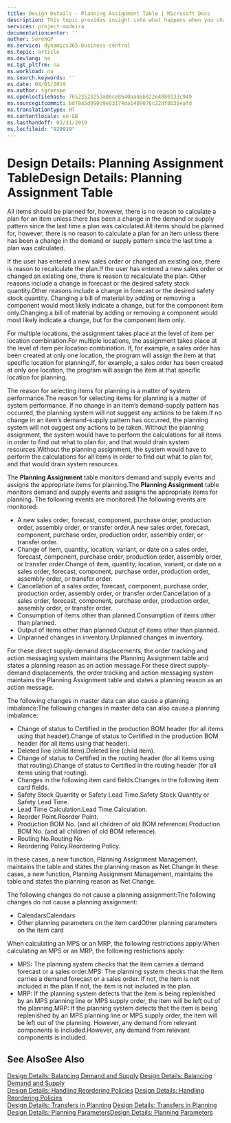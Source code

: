```yaml
---
title: Design Details - Planning Assignment Table | Microsoft Docs
description: This topic provides insight into what happens when you change how you plan for an item.
services: project-madeira
documentationcenter: ''
author: SorenGP
ms.service: dynamics365-business-central
ms.topic: article
ms.devlang: na
ms.tgt_pltfrm: na
ms.workload: na
ms.search.keywords: ''
ms.date: 04/01/2019
ms.author: sgroespe
ms.openlocfilehash: 76523523253a0bce8640aadab022e4880133c949
ms.sourcegitcommit: bd78a5d990c9e83174da1409076c22df8b35eafd
ms.translationtype: HT
ms.contentlocale: en-GB
ms.lasthandoff: 03/31/2019
ms.locfileid: "929919"
---
```

# <a name="design-details-planning-assignment-table"></a><span data-ttu-id="2072c-103">Design Details: Planning Assignment Table</span><span class="sxs-lookup"><span data-stu-id="2072c-103">Design Details: Planning Assignment Table</span></span>
<span data-ttu-id="2072c-104">All items should be planned for, however, there is no reason to calculate a plan for an item unless there has been a change in the demand or supply pattern since the last time a plan was calculated.</span><span class="sxs-lookup"><span data-stu-id="2072c-104">All items should be planned for, however, there is no reason to calculate a plan for an item unless there has been a change in the demand or supply pattern since the last time a plan was calculated.</span></span>  

<span data-ttu-id="2072c-105">If the user has entered a new sales order or changed an existing one, there is reason to recalculate the plan.</span><span class="sxs-lookup"><span data-stu-id="2072c-105">If the user has entered a new sales order or changed an existing one, there is reason to recalculate the plan.</span></span> <span data-ttu-id="2072c-106">Other reasons include a change in forecast or the desired safety stock quantity.</span><span class="sxs-lookup"><span data-stu-id="2072c-106">Other reasons include a change in forecast or the desired safety stock quantity.</span></span> <span data-ttu-id="2072c-107">Changing a bill of material by adding or removing a component would most likely indicate a change, but for the component item only.</span><span class="sxs-lookup"><span data-stu-id="2072c-107">Changing a bill of material by adding or removing a component would most likely indicate a change, but for the component item only.</span></span>  

<span data-ttu-id="2072c-108">For multiple locations, the assignment takes place at the level of item per location combination.</span><span class="sxs-lookup"><span data-stu-id="2072c-108">For multiple locations, the assignment takes place at the level of item per location combination.</span></span> <span data-ttu-id="2072c-109">If, for example, a sales order has been created at only one location, the program will assign the item at that specific location for planning.</span><span class="sxs-lookup"><span data-stu-id="2072c-109">If, for example, a sales order has been created at only one location, the program will assign the item at that specific location for planning.</span></span>  

<span data-ttu-id="2072c-110">The reason for selecting items for planning is a matter of system performance.</span><span class="sxs-lookup"><span data-stu-id="2072c-110">The reason for selecting items for planning is a matter of system performance.</span></span> <span data-ttu-id="2072c-111">If no change in an item’s demand-supply pattern has occurred, the planning system will not suggest any actions to be taken.</span><span class="sxs-lookup"><span data-stu-id="2072c-111">If no change in an item’s demand-supply pattern has occurred, the planning system will not suggest any actions to be taken.</span></span> <span data-ttu-id="2072c-112">Without the planning assignment, the system would have to perform the calculations for all items in order to find out what to plan for, and that would drain system resources.</span><span class="sxs-lookup"><span data-stu-id="2072c-112">Without the planning assignment, the system would have to perform the calculations for all items in order to find out what to plan for, and that would drain system resources.</span></span>  

<span data-ttu-id="2072c-113">The **Planning Assignment** table monitors demand and supply events and assigns the appropriate items for planning.</span><span class="sxs-lookup"><span data-stu-id="2072c-113">The **Planning Assignment** table monitors demand and supply events and assigns the appropriate items for planning.</span></span> <span data-ttu-id="2072c-114">The following events are monitored:</span><span class="sxs-lookup"><span data-stu-id="2072c-114">The following events are monitored:</span></span>  

* <span data-ttu-id="2072c-115">A new sales order, forecast, component, purchase order, production order, assembly order, or transfer order.</span><span class="sxs-lookup"><span data-stu-id="2072c-115">A new sales order, forecast, component, purchase order, production order, assembly order, or transfer order.</span></span>  
* <span data-ttu-id="2072c-116">Change of item, quantity, location, variant, or date on a sales order, forecast, component, purchase order, production order, assembly order, or transfer order.</span><span class="sxs-lookup"><span data-stu-id="2072c-116">Change of item, quantity, location, variant, or date on a sales order, forecast, component, purchase order, production order, assembly order, or transfer order.</span></span>  
* <span data-ttu-id="2072c-117">Cancellation of a sales order, forecast, component, purchase order, production order, assembly order, or transfer order.</span><span class="sxs-lookup"><span data-stu-id="2072c-117">Cancellation of a sales order, forecast, component, purchase order, production order, assembly order, or transfer order.</span></span>  
* <span data-ttu-id="2072c-118">Consumption of items other than planned.</span><span class="sxs-lookup"><span data-stu-id="2072c-118">Consumption of items other than planned.</span></span>  
* <span data-ttu-id="2072c-119">Output of items other than planned.</span><span class="sxs-lookup"><span data-stu-id="2072c-119">Output of items other than planned.</span></span>  
* <span data-ttu-id="2072c-120">Unplanned changes in inventory.</span><span class="sxs-lookup"><span data-stu-id="2072c-120">Unplanned changes in inventory.</span></span>  

<span data-ttu-id="2072c-121">For these direct supply-demand displacements, the order tracking and action messaging system maintains the Planning Assignment table and states a planning reason as an action message.</span><span class="sxs-lookup"><span data-stu-id="2072c-121">For these direct supply-demand displacements, the order tracking and action messaging system maintains the Planning Assignment table and states a planning reason as an action message.</span></span>  

<span data-ttu-id="2072c-122">The following changes in master data can also cause a planning imbalance:</span><span class="sxs-lookup"><span data-stu-id="2072c-122">The following changes in master data can also cause a planning imbalance:</span></span>  

* <span data-ttu-id="2072c-123">Change of status to Certified in the production BOM header (for all items using that header).</span><span class="sxs-lookup"><span data-stu-id="2072c-123">Change of status to Certified in the production BOM header (for all items using that header).</span></span>  
* <span data-ttu-id="2072c-124">Deleted line (child item).</span><span class="sxs-lookup"><span data-stu-id="2072c-124">Deleted line (child item).</span></span>  
* <span data-ttu-id="2072c-125">Change of status to Certified in the routing header (for all items using that routing).</span><span class="sxs-lookup"><span data-stu-id="2072c-125">Change of status to Certified in the routing header (for all items using that routing).</span></span>  
* <span data-ttu-id="2072c-126">Changes in the following item card fields.</span><span class="sxs-lookup"><span data-stu-id="2072c-126">Changes in the following item card fields.</span></span>  
* <span data-ttu-id="2072c-127">Safety Stock Quantity or Safety Lead Time.</span><span class="sxs-lookup"><span data-stu-id="2072c-127">Safety Stock Quantity or Safety Lead Time.</span></span>  
* <span data-ttu-id="2072c-128">Lead Time Calculation.</span><span class="sxs-lookup"><span data-stu-id="2072c-128">Lead Time Calculation.</span></span>  
* <span data-ttu-id="2072c-129">Reorder Point.</span><span class="sxs-lookup"><span data-stu-id="2072c-129">Reorder Point.</span></span>  
* <span data-ttu-id="2072c-130">Production BOM No. (and all children of old BOM reference).</span><span class="sxs-lookup"><span data-stu-id="2072c-130">Production BOM No. (and all children of old BOM reference).</span></span>  
* <span data-ttu-id="2072c-131">Routing No.</span><span class="sxs-lookup"><span data-stu-id="2072c-131">Routing No.</span></span>  
* <span data-ttu-id="2072c-132">Reordering Policy.</span><span class="sxs-lookup"><span data-stu-id="2072c-132">Reordering Policy.</span></span>  

<span data-ttu-id="2072c-133">In these cases, a new function, Planning Assignment Management, maintains the table and states the planning reason as Net Change.</span><span class="sxs-lookup"><span data-stu-id="2072c-133">In these cases, a new function, Planning Assignment Management, maintains the table and states the planning reason as Net Change.</span></span>  

<span data-ttu-id="2072c-134">The following changes do not cause a planning assignment:</span><span class="sxs-lookup"><span data-stu-id="2072c-134">The following changes do not cause a planning assignment:</span></span>  

* <span data-ttu-id="2072c-135">Calendars</span><span class="sxs-lookup"><span data-stu-id="2072c-135">Calendars</span></span>  
* <span data-ttu-id="2072c-136">Other planning parameters on the item card</span><span class="sxs-lookup"><span data-stu-id="2072c-136">Other planning parameters on the item card</span></span>  

<span data-ttu-id="2072c-137">When calculating an MPS or an MRP, the following restrictions apply:</span><span class="sxs-lookup"><span data-stu-id="2072c-137">When calculating an MPS or an MRP, the following restrictions apply:</span></span>  

* <span data-ttu-id="2072c-138">MPS: The planning system checks that the item carries a demand forecast or a sales order.</span><span class="sxs-lookup"><span data-stu-id="2072c-138">MPS: The planning system checks that the item carries a demand forecast or a sales order.</span></span> <span data-ttu-id="2072c-139">If not, the item is not included in the plan.</span><span class="sxs-lookup"><span data-stu-id="2072c-139">If not, the item is not included in the plan.</span></span>  
* <span data-ttu-id="2072c-140">MRP: If the planning system detects that the item is being replenished by an MPS planning line or MPS supply order, the item will be left out of the planning.</span><span class="sxs-lookup"><span data-stu-id="2072c-140">MRP: If the planning system detects that the item is being replenished by an MPS planning line or MPS supply order, the item will be left out of the planning.</span></span> <span data-ttu-id="2072c-141">However, any demand from relevant components is included.</span><span class="sxs-lookup"><span data-stu-id="2072c-141">However, any demand from relevant components is included.</span></span>  

## <a name="see-also"></a><span data-ttu-id="2072c-142">See Also</span><span class="sxs-lookup"><span data-stu-id="2072c-142">See Also</span></span>  
<span data-ttu-id="2072c-143">[Design Details: Balancing Demand and Supply](design-details-balancing-demand-and-supply.md) </span><span class="sxs-lookup"><span data-stu-id="2072c-143">[Design Details: Balancing Demand and Supply](design-details-balancing-demand-and-supply.md) </span></span>  
<span data-ttu-id="2072c-144">[Design Details: Handling Reordering Policies](design-details-handling-reordering-policies.md) </span><span class="sxs-lookup"><span data-stu-id="2072c-144">[Design Details: Handling Reordering Policies](design-details-handling-reordering-policies.md) </span></span>  
<span data-ttu-id="2072c-145">[Design Details: Transfers in Planning](design-details-transfers-in-planning.md) </span><span class="sxs-lookup"><span data-stu-id="2072c-145">[Design Details: Transfers in Planning](design-details-transfers-in-planning.md) </span></span>  
[<span data-ttu-id="2072c-146">Design Details: Planning Parameters</span><span class="sxs-lookup"><span data-stu-id="2072c-146">Design Details: Planning Parameters</span></span>](design-details-planning-parameters.md)  
